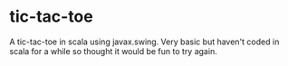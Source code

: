 # tic-tac-toe
A tic-tac-toe in scala using javax.swing. Very basic but haven't coded in scala for a while so thought it would be fun to try again.
